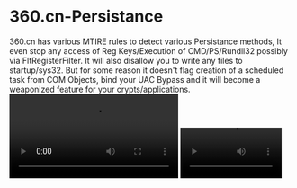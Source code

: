 # 360.cn-Persistance
360.cn has various MTIRE rules to detect various Persistance methods, It even stop any access of Reg Keys/Execution of CMD/PS/Rundll32 possibly via FltRegisterFilter.
It will also disallow you to write any files to startup/sys32.
But for some reason it doesn't flag creation of a scheduled task from COM Objects, bind your UAC Bypass and it will become a weaponized feature for your crypts/applications.
![Video](https://github.com/sexyiam/360.cn-Persistance/raw/main/sample.mp4)
<video src='https://github.com/sexyiam/360.cn-Persistance/raw/main/sample.mp4' width=180/>
